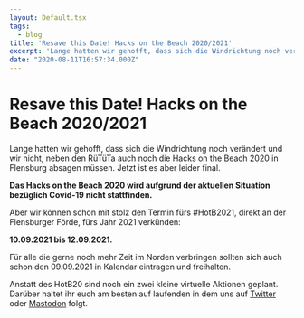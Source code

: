 ```yaml
---
layout: Default.tsx
tags:
  - blog
title: 'Resave this Date! Hacks on the Beach 2020/2021'
excerpt: 'Lange hatten wir gehofft, dass sich die Windrichtung noch verändert und wir nicht, neben den RüTüTa auch noch die Hacks on the Beach 2020 in Flensburg absagen müssen. Jetzt ist […]'
date: "2020-08-11T16:57:34.000Z"
---
```


# Resave this Date! Hacks on the Beach 2020/2021

<p>Lange hatten wir gehofft, dass sich die Windrichtung noch verändert und wir nicht, neben den RüTüTa auch noch die Hacks on the Beach 2020 in Flensburg absagen müssen. Jetzt ist es aber leider final.</p>

<p><strong>Das Hacks on the Beach 2020 wird aufgrund der aktuellen Situation bezüglich Covid-19 nicht stattfinden. </strong></p>

<p>Aber wir können schon mit stolz den Termin fürs #HotB2021, direkt an der Flensburger Förde, fürs Jahr 2021 verkünden:</p>

<p><strong>10.09.2021 bis 12.09.2021.</strong></p>

<p>Für alle die gerne noch mehr Zeit im Norden verbringen sollten sich auch schon den 09.09.2021 in Kalendar eintragen und freihalten.</p>

<p>Anstatt des HotB20 sind noch ein zwei kleine virtuelle Aktionen geplant. Darüber haltet ihr euch am besten auf laufenden in dem uns auf <a href="https://twitter.com/chaos_fl">Twitter</a> oder <a href="https://chaos.social/web/accounts/162706">Mastodon</a> folgt. </p>

<p></p>
